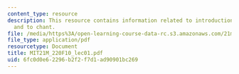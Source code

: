 ```yaml
---
content_type: resource
description: This resource contains information related to introduction to early music
  and to chant.
file: /media/https%3A/open-learning-course-data-rc.s3.amazonaws.com/21m-220-early-music-fall-2010/6fc0d0e62296b2f2f7d1ad90901bc269_MIT21M_220F10_lec01.pdf
file_type: application/pdf
resourcetype: Document
title: MIT21M_220F10_lec01.pdf
uid: 6fc0d0e6-2296-b2f2-f7d1-ad90901bc269
---
```

